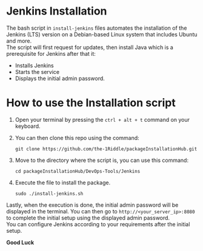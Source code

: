 # Jenkins Installation

The bash script in `install-jenkins` files automates the installation of the Jenkins (LTS) version on a Debian-based Linux system that includes Ubuntu and more.<br>
The script will first request for updates, then install Java which is a prerequisite for Jenkins after that it:
- Installs Jenkins
- Starts the service
- Displays the initial admin password.

# How to use the Installation script

1. Open your terminal by pressing the `ctrl + alt + t` command on your keyboard.
2. You can then clone this repo using the command:
   
   ```
   git clone https://github.com/the-1Riddle/packageInstallationHub.git
   ```
3. Move to the directory where the script is, you can use this command:
   
   ```
   cd packageInstallationHub/DevOps-Tools/Jenkins
   ```
4. Execute the file to install the package.

   ```
   sudo ./install-jenkins.sh
   ```

Lastly, when the execution is done, the initial admin password will be displayed in the terminal. You can then go to `http://<your_server_ip>:8080` 
to complete the initial setup using the displayed admin password.<br>
You can configure Jenkins according to your requirements after the initial setup.

**Good Luck**
